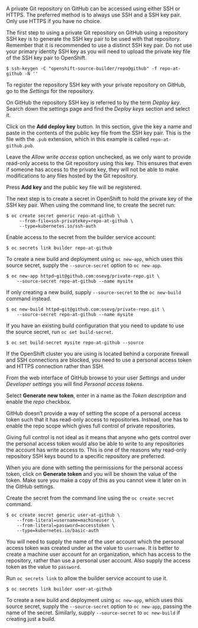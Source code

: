 A private Git repository on GitHub can be accessed using either SSH or HTTPS. The preferred method is to always use SSH and a SSH key pair. Only use HTTPS if you have no choice.

The first step to using a private Git repository on GitHub using a repository SSH key is to generate the SSH key pair to be used with that repository. Remember that it is recommended to use a distinct SSH key pair. Do not use your primary identity SSH key as you will need to upload the private key file of the SSH key pair to OpenShift.

```
$ ssh-keygen -C "openshift-source-builder/repo@github" -f repo-at-github -N ''
```

To register the repository SSH key with your private repository on GitHub, go to the *Settings* for the repository.

On GitHub the repository SSH key is referred to by the term *Deploy key*. Search down the settings page and find the *Deploy keys* section and select it.

Click on the **Add deploy key** button. In this section, give the key a name and paste in the contents of the public key file from the SSH key pair. This is the file with the ``.pub`` extension, which in this example is called ``repo-at-github.pub``.

Leave the *Allow write access* option unchecked, as we only want to provide read-only access to the Git repository using this key. This ensures that even if someone has access to the private key, they will not be able to make modifications to any files hosted by the Git repository.

Press **Add key** and the public key file will be registered.

The next step is to create a secret in OpenShift to hold the private key of the SSH key pair. When using the command line, to create the secret run:

```
$ oc create secret generic repo-at-github \
     --from-file=ssh-privatekey=repo-at-github \
     --type=kubernetes.io/ssh-auth
```

Enable access to the secret from the builder service account:

```
$ oc secrets link builder repo-at-github
```

To create a new build and deployment using ``oc new-app``, which uses this source secret, supply the ``--source-secret`` option to ``oc new-app``.

```
$ oc new-app httpd~git@github.com:osevg/private-repo.git \
    --source-secret repo-at-github --name mysite
```

If only creating a new build, supply ``--source-secret`` to the ``oc new-build`` command instead.

```
$ oc new-build httpd~git@github.com:osevg/private-repo.git \
    --source-secret repo-at-github --name mysite
```

If you have an existing build configuration that you need to update to use the source secret, run ``oc set build-secret``.

```
$ oc set build-secret mysite repo-at-github --source
```

If the OpenShift cluster you are using is located behind a corporate firewall and SSH connections are blocked, you need to use a personal access token and HTTPS connection rather than SSH.

From the web interface of GitHub browse to your user *Settings* and under *Developer settings* you will find *Personal access tokens*.

Select **Generate new token**, enter in a name as the *Token description* and enable the *repo* checkbox.

GitHub doesn’t provide a way of setting the scope of a personal access token such that it has read-only access to repositories. Instead, one has to enable the repo scope which gives full control of private repositories.

Giving full control is not ideal as it means that anyone who gets control over the personal access token would also be able to write to any repositories the account has write access to. This is one of the reasons why read-only repository SSH keys bound to a specific repository are preferred.

When you are done with setting the permissions for the personal access token, click on **Generate token** and you will be shown the value of the token. Make sure you make a copy of this as you cannot view it later on in the GitHub settings.

Create the secret from the command line using the ``oc create secret`` command.

```
$ oc create secret generic user-at-github \
    --from-literal=username=machineuser \
    --from-literal=password=accesstoken \
    --type=kubernetes.io/basic-auth
```

You will need to supply the name of the user account which the personal access token was created under as the value to ``username``. It is better to create a machine user account for an organization, which has access to the repository, rather than use a personal user account. Also supply the access token as the value to ``password``.

Run ``oc secrets link`` to allow the builder service account to use it.

```
$ oc secrets link builder user-at-github
```

To create a new build and deployment using ``oc new-app``, which uses this source secret, supply the ``--source-secret`` option to ``oc new-app``, passing the name of the secret. Similarly, supply ``--source-secret`` to ``oc new-build`` if creating just a build.
